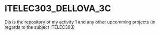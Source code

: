 # ITELEC303_DELLOVA_3C

Dis is the repository of my activity 1 and any other upcomming projects (in regards to the subject ITELEC303)
